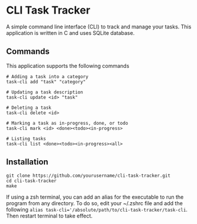# CLI Task Tracker 
A simple command line interface (CLI) to track and manage your tasks. This application is written
in C and uses SQLite database.

## Commands
This application supports the following commands
```
# Adding a task into a category
task-cli add "task" "category"

# Updating a task description
task-cli update <id> "task"

# Deleting a task
task-cli delete <id>

# Marking a task as in-progress, done, or todo
task-cli mark <id> <done><todo><in-progress>

# Listing tasks
task-cli list <done><todo><in-progress><all>
```
## Installation
```
git clone https://github.com/yourusername/cli-task-tracker.git
cd cli-task-tracker
make
```
If using a zsh terminal, you can add an alias for the executable to run the program from any directory. To do so, edit your ~/.zshrc file and add the following `alias task-cli='/absolute/path/to/cli-task-tracker/task-cli`. Then restart terminal to take effect.
